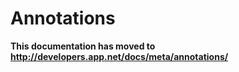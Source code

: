 # Annotations  #

**This documentation has moved to http://developers.app.net/docs/meta/annotations/**
